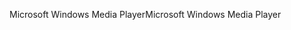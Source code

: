 <span data-ttu-id="a6a83-101">Microsoft Windows Media Player</span><span class="sxs-lookup"><span data-stu-id="a6a83-101">Microsoft Windows Media Player</span></span>